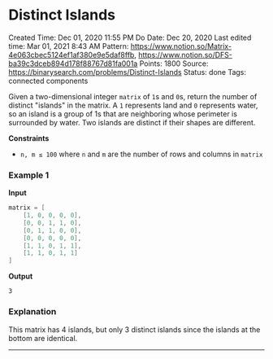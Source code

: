 # Distinct Islands

Created Time: Dec 01, 2020 11:55 PM
Do Date: Dec 20, 2020
Last edited time: Mar 01, 2021 8:43 AM
Pattern: https://www.notion.so/Matrix-4e063cbec5124ef1af380e9e5daf8ffb, https://www.notion.so/DFS-ba39c3dceb894d178f88767d81fa001a
Points: 1800
Source: https://binarysearch.com/problems/Distinct-Islands
Status: done
Tags: connected components

Given a two-dimensional integer `matrix` of `1`s and `0`s, return the number of distinct "islands" in the matrix. A `1` represents land and `0` represents water, so an island is a group of 1s that are neighboring whose perimeter is surrounded by water. Two islands are distinct if their shapes are different.

**Constraints**

- `n, m ≤ 100` where `n` and `m` are the number of rows and columns in `matrix`

### **Example 1**

****Input****

```cpp
matrix = [
    [1, 0, 0, 0, 0],
    [0, 0, 1, 1, 0],
    [0, 1, 1, 0, 0],
    [0, 0, 0, 0, 0],
    [1, 1, 0, 1, 1],
    [1, 1, 0, 1, 1]
]
```

****Output****

`3`

### **Explanation**

This matrix has 4 islands, but only 3 distinct islands since the islands at the bottom are identical.

---